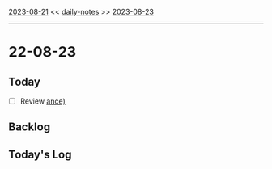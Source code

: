 [2023-08-21](daily_notes/2023-08-21) << [daily-notes](notes/daily-notes.md) >> [2023-08-23](daily_notes/2023-08-23)

---
# 22-08-23

## Today
- [ ] Review [ance)](nd-balance.md)

## Backlog


## Today's Log

